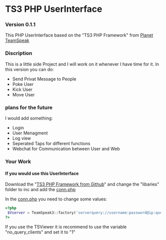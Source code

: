 # TS3 PHP UserInterface


### Version 0.1.1

This PHP UserInterface based on the "TS3 PHP Framework" from [Planet TeamSpeak]


### Discription

This is a little side Project and I will work on it whenever I have time for it. 
In this version you can do:
  - Send Privat Message to People
  - Poke User
  - Kick User
  - Move User


### plans for the future
I would add something:
 - Login
 - User Menagment
 - Log view
 - Seperated Taps for different functions
 - Webchat for Communication between User and Web


### Your Work
#### If you would use this UserInterface

Download the "[TS3 PHP Framework from Github]" and change the "libaries" folder to inc and add the [conn.php]

In the [conn.php] you need to change some values:
 ```php
 <?php
  $Vserver = TeamSpeak3::factory('serverquery://username:password@ip:queryport/?server_port=port&nickname=name&no_query_clients=1');
 ?>
 ```
 If you use the TSViewer it is recommend to use the variable "no_query_clients" and set it to "1"


[Planet TeamSpeak]: <https://www.planetteamspeak.com/>
[conn.php]: <https://github.com/Spirit-act/ts3phpui/blob/master/inc/conn.php>
[TS3 PHP Framework from Github]: <https://github.com/planetteamspeak/ts3phpframework>
